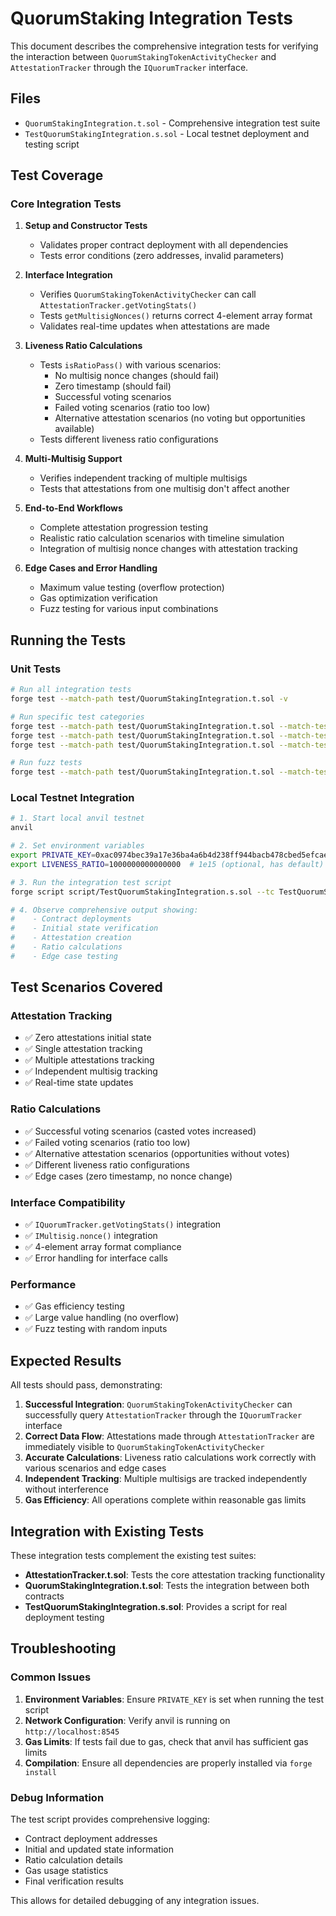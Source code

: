 # QuorumStaking Integration Tests

This document describes the comprehensive integration tests for verifying the interaction between `QuorumStakingTokenActivityChecker` and `AttestationTracker` through the `IQuorumTracker` interface.

## Files

- `QuorumStakingIntegration.t.sol` - Comprehensive integration test suite
- `TestQuorumStakingIntegration.s.sol` - Local testnet deployment and testing script

## Test Coverage

### Core Integration Tests

1. **Setup and Constructor Tests**
   - Validates proper contract deployment with all dependencies
   - Tests error conditions (zero addresses, invalid parameters)

2. **Interface Integration**
   - Verifies `QuorumStakingTokenActivityChecker` can call `AttestationTracker.getVotingStats()`
   - Tests `getMultisigNonces()` returns correct 4-element array format
   - Validates real-time updates when attestations are made

3. **Liveness Ratio Calculations**
   - Tests `isRatioPass()` with various scenarios:
     - No multisig nonce changes (should fail)
     - Zero timestamp (should fail)
     - Successful voting scenarios
     - Failed voting scenarios (ratio too low)
     - Alternative attestation scenarios (no voting but opportunities available)
   - Tests different liveness ratio configurations

4. **Multi-Multisig Support**
   - Verifies independent tracking of multiple multisigs
   - Tests that attestations from one multisig don't affect another

5. **End-to-End Workflows**
   - Complete attestation progression testing
   - Realistic ratio calculation scenarios with timeline simulation
   - Integration of multisig nonce changes with attestation tracking

6. **Edge Cases and Error Handling**
   - Maximum value testing (overflow protection)
   - Gas optimization verification
   - Fuzz testing for various input combinations

## Running the Tests

### Unit Tests

```bash
# Run all integration tests
forge test --match-path test/QuorumStakingIntegration.t.sol -v

# Run specific test categories
forge test --match-path test/QuorumStakingIntegration.t.sol --match-test test_Integration -v
forge test --match-path test/QuorumStakingIntegration.t.sol --match-test test_IsRatioPass -v
forge test --match-path test/QuorumStakingIntegration.t.sol --match-test test_EndToEnd -v

# Run fuzz tests
forge test --match-path test/QuorumStakingIntegration.t.sol --match-test testFuzz -v
```

### Local Testnet Integration

```bash
# 1. Start local anvil testnet
anvil

# 2. Set environment variables
export PRIVATE_KEY=0xac0974bec39a17e36ba4a6b4d238ff944bacb478cbed5efcae784d7bf4f2ff80  # anvil default
export LIVENESS_RATIO=1000000000000000  # 1e15 (optional, has default)

# 3. Run the integration test script
forge script script/TestQuorumStakingIntegration.s.sol --tc TestQuorumStakingIntegrationScript --fork-url http://localhost:8545 --broadcast

# 4. Observe comprehensive output showing:
#    - Contract deployments
#    - Initial state verification
#    - Attestation creation
#    - Ratio calculations
#    - Edge case testing
```

## Test Scenarios Covered

### Attestation Tracking
- ✅ Zero attestations initial state
- ✅ Single attestation tracking
- ✅ Multiple attestations tracking
- ✅ Independent multisig tracking
- ✅ Real-time state updates

### Ratio Calculations
- ✅ Successful voting scenarios (casted votes increased)
- ✅ Failed voting scenarios (ratio too low)
- ✅ Alternative attestation scenarios (opportunities without votes)
- ✅ Different liveness ratio configurations
- ✅ Edge cases (zero timestamp, no nonce change)

### Interface Compatibility
- ✅ `IQuorumTracker.getVotingStats()` integration
- ✅ `IMultisig.nonce()` integration
- ✅ 4-element array format compliance
- ✅ Error handling for interface calls

### Performance
- ✅ Gas efficiency testing
- ✅ Large value handling (no overflow)
- ✅ Fuzz testing with random inputs

## Expected Results

All tests should pass, demonstrating:

1. **Successful Integration**: `QuorumStakingTokenActivityChecker` can successfully query `AttestationTracker` through the `IQuorumTracker` interface
2. **Correct Data Flow**: Attestations made through `AttestationTracker` are immediately visible to `QuorumStakingTokenActivityChecker`
3. **Accurate Calculations**: Liveness ratio calculations work correctly with various scenarios and edge cases
4. **Independent Tracking**: Multiple multisigs are tracked independently without interference
5. **Gas Efficiency**: All operations complete within reasonable gas limits

## Integration with Existing Tests

These integration tests complement the existing test suites:

- **AttestationTracker.t.sol**: Tests the core attestation tracking functionality
- **QuorumStakingIntegration.t.sol**: Tests the integration between both contracts
- **TestQuorumStakingIntegration.s.sol**: Provides a script for real deployment testing

## Troubleshooting

### Common Issues

1. **Environment Variables**: Ensure `PRIVATE_KEY` is set when running the test script
2. **Network Configuration**: Verify anvil is running on `http://localhost:8545`
3. **Gas Limits**: If tests fail due to gas, check that anvil has sufficient gas limits
4. **Compilation**: Ensure all dependencies are properly installed via `forge install`

### Debug Information

The test script provides comprehensive logging:
- Contract deployment addresses
- Initial and updated state information
- Ratio calculation details
- Gas usage statistics
- Final verification results

This allows for detailed debugging of any integration issues.